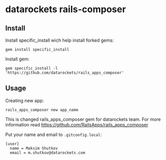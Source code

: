 # datarockets rails-composer

## Install

Install specific_install wich help install forked gems:
```
gem install specific_install
```

Install gem:
```
gem specific_install -l 'https://github.com/datarockets/rails_apps_composer'
```

## Usage

Creating new app:
```
rails_apps_composer new app_name
```

This is changed rails_apps_composer gem for datarockets team.
For more information read https://github.com/RailsApps/rails_apps_composer

Put your name and email to `.gitconfig.local`:
```
[user]
  name = Maksim Shutkov
  email = m.shutkov@datarockets.com
```
